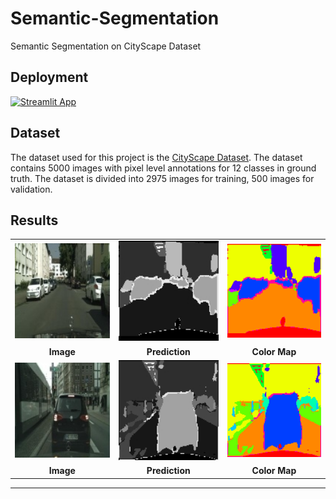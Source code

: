 # Semantic-Segmentation

Semantic Segmentation on CityScape Dataset

## Deployment
<!-- image link with adjustable image size -->
<a href="https://semantic-segmentation.streamlit.app/"><img src="https://static.streamlit.io/badges/streamlit_badge_black_white.svg" alt="Streamlit App"></a>

## Dataset

The dataset used for this project is the [CityScape Dataset](https://www.cityscapes-dataset.com/). The dataset contains 5000 images with pixel level annotations for 12 classes in ground truth. The dataset is divided into 2975 images for training, 500 images for validation.

## Results

<table>
  <tr>
    <td>
      <img src="./assets/image.jpg" width="200"/>
    </td>
    <td>
      <img src="./assets/prediction.jpg" width="200"/>
    </td>
    <td>
      <img src="./assets/colormap.png" width="200"/>
    </td>
  </tr>
  <tr align="center">
  <td>
    <strong>Image</strong>
  </td>
    <td>
        <strong>Prediction</strong>
    </td>
    <td>
        <strong>Color Map</strong>
    </td>
  </tr>
  <tr>
    <td>
      <img src="./assets/image2.jpg" width="200"/>
    </td>
    <td>
      <img src="./assets/prediction2.jpg" width="200"/>
    </td>
    <td>
      <img src="./assets/colormap2.png" width="200"/>
    </td>
  </tr>
  <tr align="center">
  <td>
    <strong>Image</strong>
  </td>
    <td>
        <strong>Prediction</strong>
    </td>
    <td>
        <strong>Color Map</strong>
    </td>
  </tr>
</table>

---